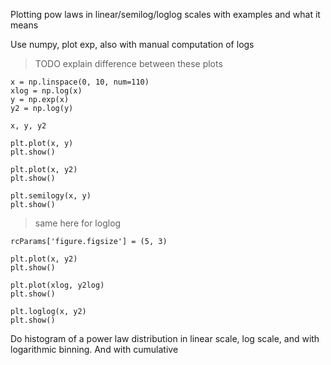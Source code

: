 Plotting pow laws in linear/semilog/loglog scales with examples and what it means

Use numpy, plot exp, also with manual computation of logs


> TODO explain difference between these plots
 

```
x = np.linspace(0, 10, num=110)
xlog = np.log(x)
y = np.exp(x)
y2 = np.log(y)

x, y, y2

plt.plot(x, y)
plt.show()

plt.plot(x, y2)
plt.show()

plt.semilogy(x, y)
plt.show()
```

> same here for loglog

```
rcParams['figure.figsize'] = (5, 3)

plt.plot(x, y2)
plt.show()

plt.plot(xlog, y2log)
plt.show()

plt.loglog(x, y2)
plt.show()
```

Do histogram of a power law distribution in linear scale, log scale, and with logarithmic binning. And with cumulative

